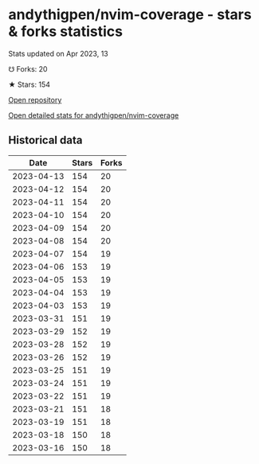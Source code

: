 # andythigpen/nvim-coverage - stars & forks statistics

Stats updated on Apr 2023, 13

☋ Forks: 20

★ Stars: 154

[Open repository](https://github.com/andythigpen/nvim-coverage)

[Open detailed stats for andythigpen/nvim-coverage](https://reviewgithub.com/rep/andythigpen/nvim-coverage)

## Historical data
| Date | Stars | Forks |
|------|-------|-------|
| 2023-04-13 | 154 | 20 | 
| 2023-04-12 | 154 | 20 | 
| 2023-04-11 | 154 | 20 | 
| 2023-04-10 | 154 | 20 | 
| 2023-04-09 | 154 | 20 | 
| 2023-04-08 | 154 | 20 | 
| 2023-04-07 | 154 | 19 | 
| 2023-04-06 | 153 | 19 | 
| 2023-04-05 | 153 | 19 | 
| 2023-04-04 | 153 | 19 | 
| 2023-04-03 | 153 | 19 | 
| 2023-03-31 | 151 | 19 | 
| 2023-03-29 | 152 | 19 | 
| 2023-03-28 | 152 | 19 | 
| 2023-03-26 | 152 | 19 | 
| 2023-03-25 | 151 | 19 | 
| 2023-03-24 | 151 | 19 | 
| 2023-03-22 | 151 | 19 | 
| 2023-03-21 | 151 | 18 | 
| 2023-03-19 | 151 | 18 | 
| 2023-03-18 | 150 | 18 | 
| 2023-03-16 | 150 | 18 | 

